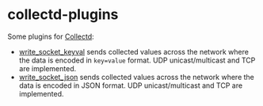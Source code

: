 collectd-plugins
================

Some plugins for [Collectd](https://collectd.org/):

- [write_socket_keyval](write_socket_keyval) sends collected values across the network where the data is encoded in ```key=value``` format. UDP unicast/multicast and TCP are implemented.
- [write_socket_json](write_socket_json) sends collected values across the network where the data is encoded in JSON format. UDP unicast/multicast and TCP are implemented.
